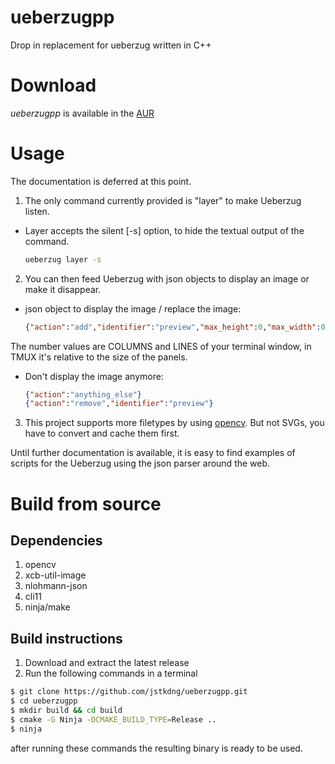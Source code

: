 # ueberzugpp

Drop in replacement for ueberzug written in C++

# Download

*ueberzugpp* is available in the [AUR](https://aur.archlinux.org/packages/ueberzugpp)

# Usage

The documentation is deferred at this point.

1. The only command currently provided is "layer" to make Ueberzug listen.
  - Layer accepts the silent [-s] option, to hide the textual output of the command.
  
    ```bash
    ueberzug layer -s
    ```

2. You can then feed Ueberzug with json objects to display an image or make it disappear.
  - json object to display the image / replace the image:
  
    ```json
    {"action":"add","identifier":"preview","max_height":0,"max_width":0,"path":"/path/image.ext","x":0,"y":0}
    ```
  
  The number values are COLUMNS and LINES of your terminal window, in TMUX it's relative to the size of the panels.

  - Don't display the image anymore:
  
    ```json
    {"action":"anything_else"}
    {"action":"remove","identifier":"preview"}
    ```

3. This project supports more filetypes by using [opencv](https://docs.opencv.org/4.7.0/d4/da8/group__imgcodecs.html#ga288b8b3da0892bd651fce07b3bbd3a56). But not SVGs, you have to convert and cache them first.

Until further documentation is available, it is easy to find examples of scripts for the Ueberzug using the json parser around the web.

# Build from source

## Dependencies

1. opencv
2. xcb-util-image
3. nlohmann-json
4. cli11
5. ninja/make

## Build instructions

1. Download and extract the latest release
2. Run the following commands in a terminal

```sh
$ git clone https://github.com/jstkdng/ueberzugpp.git
$ cd ueberzugpp
$ mkdir build && cd build
$ cmake -G Ninja -DCMAKE_BUILD_TYPE=Release ..
$ ninja
```

after running these commands the resulting binary is ready to be used.

